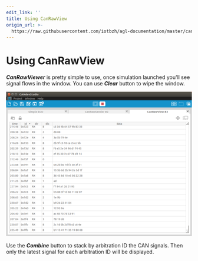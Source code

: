 ```yaml
---
edit_link: ''
title: Using CanRawView
origin_url: >-
  https://raw.githubusercontent.com/iotbzh/agl-documentation/master/candevstudio/docs/5_Using_CanRawView.md
---
```


<!-- WARNING: This file is generated by fetch_docs.js using /home/boron/Documents/AGL/docs-webtemplate/site/_data/tocs/apis_services/guppy/candevstudio-developer-guides-api-services-book.yml -->

# Using CanRawView

***CanRawViewer*** is pretty simple to use, once simulation launched you'll see
signal flows in the window. You can use ***Clear*** button to wipe the window.

![CanRawViewer screenshot](pictures/canrawviewer.png)

Use the ***Combine*** button to stack by arbitration ID the CAN signals.
Then only the latest signal for each arbitration ID will be displayed.
